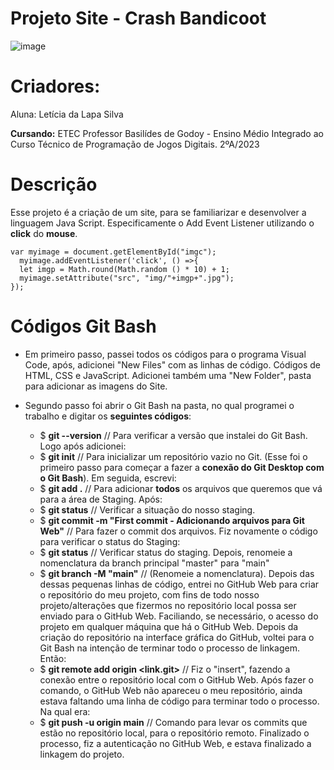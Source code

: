# Projeto Site - Crash Bandicoot
![image](https://github.com/LehLapa/SiteDJWII/blob/main/Crash.avif)
# Criadores:
Aluna: Letícia da Lapa Silva 

**Cursando:** ETEC Professor Basilídes de Godoy - Ensino Médio Integrado ao Curso Técnico de Programação de Jogos Digitais. 2ºA/2023

# Descrição 
Esse projeto é a criação de um site, para se familiarizar e desenvolver a linguagem Java Script. Especificamente o Add Event Listener utilizando o **click** do **mouse**. 

    var myimage = document.getElementById("imgc");
      myimage.addEventListener('click', () =>{
      let imgp = Math.round(Math.random () * 10) + 1;
      myimage.setAttribute("src", "img/"+imgp+".jpg");
    });
##
# Códigos Git Bash
- Em primeiro passo, passei todos os códigos para o programa Visual Code, após, adicionei "New Files" com as linhas de código. Códigos de HTML, CSS e JavaScript. Adicionei também uma "New Folder", pasta para adicionar as imagens do Site. 

- Segundo passo foi abrir o Git Bash na pasta, no qual programei o trabalho e digitar os **seguintes códigos**:
    - $ **git --version** // Para verificar a versão que instalei do Git Bash. Logo após adicionei:
    - $ **git init** // Para inicializar um repositório vazio no Git. (Esse foi o primeiro passo para começar a fazer a **conexão do Git Desktop com o Git Bash**). Em seguida, escrevi:
    - $ **git add .** // Para adicionar **todos** os arquivos que queremos que vá para a área de Staging. Após:
    - $ **git status** // Verificar a situação do nosso staging. 
    - $ **git commit -m "First commit - Adicionando arquivos para Git Web"** // Para fazer o commit dos arquivos. Fiz novamente o código para verificar o status do Staging:
    - $ **git status** // Verificar status do staging. Depois, renomeie a nomenclatura da branch principal "master" para "main"
    - $ **git branch -M "main"** // (Renomeie a nomenclatura). Depois das dessas pequenas linhas de código, entrei no GitHub Web para criar o repositório do meu projeto, com fins de todo nosso projeto/alterações que fizermos no repositório local possa ser enviado para o GitHub Web. Faciliando, se necessário, o acesso do projeto em qualquer máquina que há o GitHub Web. Depois da criação do repositório na interface gráfica do GitHub, voltei para o Git Bash na intenção de terminar todo o processo de linkagem. Então:
    - $ **git remote add origin <link.git>** // Fiz o "insert", fazendo a conexão entre o repositório local com o GitHub Web. Após fazer o comando, o GitHub Web não apareceu o meu repositório, ainda estava faltando uma linha de código para terminar todo o processo. Na qual era:
    - $ **git push -u origin main** // Comando para levar os commits que estão no repositório local, para o repositório remoto. Finalizado o processo, fiz a autenticação no GitHub Web, e estava finalizado a linkagem do projeto.
